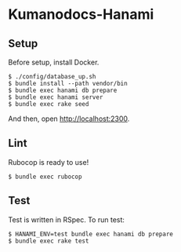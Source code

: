 # Kumanodocs-Hanami

## Setup

Before setup, install Docker.

```shell-session
$ ./config/database_up.sh
$ bundle install --path vendor/bin
$ bundle exec hanami db prepare
$ bundle exec hanami server
$ bundle exec rake seed
```

And then, open [http://localhost:2300](http://localhost:2300).

## Lint

Rubocop is ready to use!

```shell-session
$ bundle exec rubocop
```

## Test

Test is written in RSpec. To run test:

```shell-session
$ HANAMI_ENV=test bundle exec hanami db prepare
$ bundle exec rake test
```